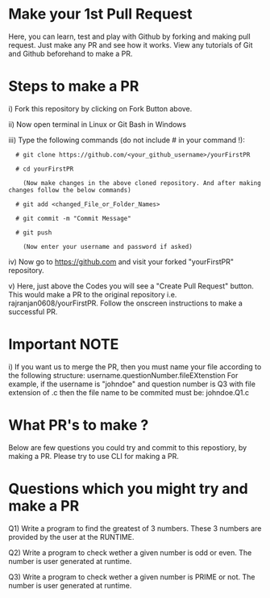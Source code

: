 # Make your 1st Pull Request
Here, you can learn, test and play with Github by forking and making pull request. Just make any PR and see how it works. View any tutorials of Git and Github beforehand to make a PR.

# Steps to make a PR
i) Fork this repository by clicking on Fork Button above.

ii) Now open terminal in Linux or Git Bash in Windows

iii) Type the following commands (do not include # in your command !):
    
      # git clone https://github.com/<your_github_username>/yourFirstPR
      
      # cd yourFirstPR
      
        (Now make changes in the above cloned repository. And after making changes follow the below commands)
        
      # git add <changed_File_or_Folder_Names>
      
      # git commit -m "Commit Message"
      
      # git push
      
        (Now enter your username and password if asked)
      
iv) Now go to https://github.com and visit your forked "yourFirstPR" repository.

v) Here, just above the Codes you will see a "Create Pull Request" button. This would make a PR to the original repository i.e. rajranjan0608/yourFirstPR. Follow the onscreen instructions to make a successful PR.

# Important NOTE
i) If you want us to merge the PR, then you must name your file according to the following structure:
   username.questionNumber.fileEXtenstion
  For example, if the username is "johndoe" and question number is Q3 with file extension of .c then the file name to be commited must be:
  johndoe.Q1.c

# What PR's to make ?
Below are few questions you could try and commit to this repostiory, by making a PR. Please try to use CLI for making a PR.

# Questions which you might try and make a PR

Q1) Write a program to find the greatest of 3 numbers. These 3 numbers are provided by the user at the RUNTIME.

Q2) Write a program to check wether a given number is odd or even. The number is user generated at runtime.

Q3) Write a program to check wether a given number is PRIME or not. The number is user generated at runtime.
